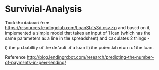 # Survivial-Analysis

Took the dataset from https://resources.lendingclub.com/LoanStats3d.csv.zip and based on it, implemented a simple model that takes an input of 1 loan (which has the same parameters as a line in the spreadsheet) and calculates 2 things - 

i) the probability of the default of a loan
ii) the potential return of the loan. 

Reference http://blog.lendingrobot.com/research/predicting-the-number-of-payments-in-peer-lending/
